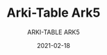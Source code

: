 ---
designer: "Pedrali R&D"
description: "Arki-Table%20is%20linear%20and%20rigorous%20from%20a%20structural%20point%20of%20view%2C%20but%20at%20the%20same%20time%20versatile%20and%20designed%20for%20different%20uses.%20Table%20with%20steel%20trestle%20legs%2C%20steel%20frame%20and%20square%20or%20round%20solid%20laminate%20or%20laminate%20top.%0A%0A"
image_primary: "img/Arki-Table_ARK5_01_zoom.jpg"
image_secondary: "img/Arki-Table_ARK5_02_zoom.jpg"
manufacturer: "Pedrali"
href: "https://www.pedrali.it/en/products/catalog/Table-ARKI-TABLE-ARK5/"
subtitle: "ARKI-TABLE ARK5"
tags: 
  - "Pedrali"
  - "Tables"
title: "Arki-Table Ark5"
category: "Tables"
slug: "/manufacturers/pedrali/tables/pedrali-r-d-arki-table-ark-5"
date: "2021-02-18"
---